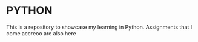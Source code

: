 # PYTHON

This is a repository to showcase my learning in Python.
Assignments that I come accreoo are also here
